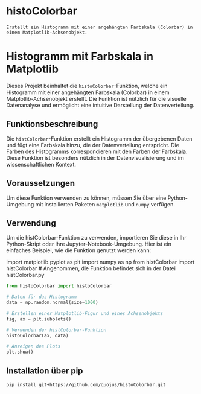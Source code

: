 # histoColorbar
    Erstellt ein Histogramm mit einer angehängten Farbskala (Colorbar) in einem Matplotlib-Achsenobjekt.

# Histogramm mit Farbskala in Matplotlib

Dieses Projekt beinhaltet die `histoColorbar`-Funktion, welche ein Histogramm mit einer angehängten Farbskala (Colorbar) in einem Matplotlib-Achsenobjekt erstellt. Die Funktion ist nützlich für die visuelle Datenanalyse und ermöglicht eine intuitive Darstellung der Datenverteilung.

## Funktionsbeschreibung

Die `histColorbar`-Funktion erstellt ein Histogramm der übergebenen Daten und fügt eine Farbskala hinzu, die der Datenverteilung entspricht. Die Farben des Histogramms korrespondieren mit den Farben der Farbskala. Diese Funktion ist besonders nützlich in der Datenvisualisierung und im wissenschaftlichen Kontext.

## Voraussetzungen

Um diese Funktion verwenden zu können, müssen Sie über eine Python-Umgebung mit installierten Paketen `matplotlib` und `numpy` verfügen.


## Verwendung

Um die histColorbar-Funktion zu verwenden, importieren Sie diese in Ihr Python-Skript oder Ihre Jupyter-Notebook-Umgebung. Hier ist ein einfaches Beispiel, wie die Funktion genutzt werden kann:

import matplotlib.pyplot as plt
import numpy as np
from histColorbar import histColorbar  # Angenommen, die Funktion befindet sich in der Datei histColorbar.py

```python
from histoColorbar import histoColorbar

# Daten für das Histogramm
data = np.random.normal(size=1000)

# Erstellen einer Matplotlib-Figur und eines Achsenobjekts
fig, ax = plt.subplots()

# Verwenden der histColorbar-Funktion
histoColorbar(ax, data)

# Anzeigen des Plots
plt.show()
```
## Installation über pip

```bash
pip install git+https://github.com/quojus/histoColorbar.git

```
